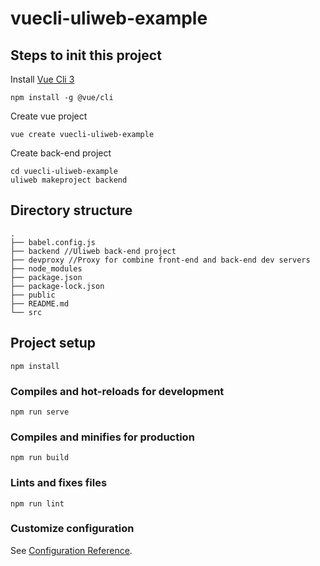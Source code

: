 # vuecli-uliweb-example

## Steps to init this project

Install [Vue Cli 3](https://cli.vuejs.org/zh/)

```
npm install -g @vue/cli
```

Create vue project

```
vue create vuecli-uliweb-example
```

Create back-end project

```
cd vuecli-uliweb-example
uliweb makeproject backend
```

## Directory structure

```
.
├── babel.config.js
├── backend //Uliweb back-end project
├── devproxy //Proxy for combine front-end and back-end dev servers
├── node_modules
├── package.json
├── package-lock.json
├── public
├── README.md
└── src
```



## Project setup

```
npm install
```

### Compiles and hot-reloads for development
```
npm run serve
```

### Compiles and minifies for production
```
npm run build
```

### Lints and fixes files
```
npm run lint
```

### Customize configuration
See [Configuration Reference](https://cli.vuejs.org/config/).
